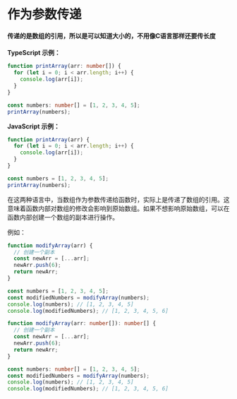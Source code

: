 # 作为参数传递

#### 传递的是数组的引用，所以是可以知道大小的，不用像C语言那样还要传长度



**TypeScript 示例：**

```typescript
function printArray(arr: number[]) {
  for (let i = 0; i < arr.length; i++) {
    console.log(arr[i]);
  }
}

const numbers: number[] = [1, 2, 3, 4, 5];
printArray(numbers);
```

**JavaScript 示例：**

```javascript
function printArray(arr) {
  for (let i = 0; i < arr.length; i++) {
    console.log(arr[i]);
  }
}

const numbers = [1, 2, 3, 4, 5];
printArray(numbers);
```

在这两种语言中，当数组作为参数传递给函数时，实际上是传递了数组的引用。这意味着函数内部对数组的修改会影响到原始数组。如果不想影响原始数组，可以在函数内部创建一个数组的副本进行操作。

例如：

```javascript
function modifyArray(arr) {
  // 创建一个副本
  const newArr = [...arr];
  newArr.push(6);
  return newArr;
}

const numbers = [1, 2, 3, 4, 5];
const modifiedNumbers = modifyArray(numbers);
console.log(numbers); // [1, 2, 3, 4, 5]
console.log(modifiedNumbers); // [1, 2, 3, 4, 5, 6]
```

```typescript
function modifyArray(arr: number[]): number[] {
  // 创建一个副本
  const newArr = [...arr];
  newArr.push(6);
  return newArr;
}

const numbers: number[] = [1, 2, 3, 4, 5];
const modifiedNumbers = modifyArray(numbers);
console.log(numbers); // [1, 2, 3, 4, 5]
console.log(modifiedNumbers); // [1, 2, 3, 4, 5, 6]
```
